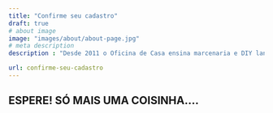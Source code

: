 ```yaml
---
title: "Confirme seu cadastro"
draft: true
# about image
image: "images/about/about-page.jpg"
# meta description
description : "Desde 2011 o Oficina de Casa ensina marcenaria e DIY lançando vídeos no youtube toda terça e sexta-feiras."

url: confirme-seu-cadastro
---
```


## ESPERE! SÓ MAIS UMA COISINHA....
